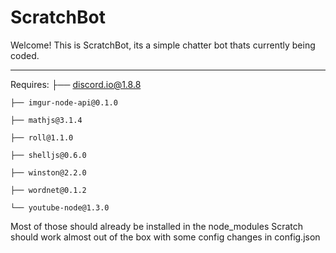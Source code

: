 # ScratchBot #
Welcome! This is ScratchBot, its a simple chatter bot thats currently being coded.

-------------------------------------------------------------------------------
Requires:
    ├── discord.io@1.8.8 

    ├── imgur-node-api@0.1.0 

    ├── mathjs@3.1.4 

    ├── roll@1.1.0 

    ├── shelljs@0.6.0 

    ├── winston@2.2.0 

    ├── wordnet@0.1.2 
    
    └── youtube-node@1.3.0 

Most of those should already be installed in the node_modules Scratch should work almost out of the box with some config changes in config.json